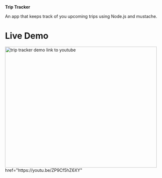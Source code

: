 <b> Trip Tracker</b>
<div>An app that keeps track of you upcoming trips using Node.js and mustache.</div>
<h1>Live Demo</h1>
<img src="https://i9.ytimg.com/vi/ZP9Cf5hZ6XY/mq2.jpg?sqp=CJSr9OUF&rs=AOn4CLBvERe4fP_lrqNWTmbIPJHyF2Pvow" alt="trip tracker demo link to youtube" width="500" height="400"/></a>
 href="https://youtu.be/ZP9Cf5hZ6XY" 
